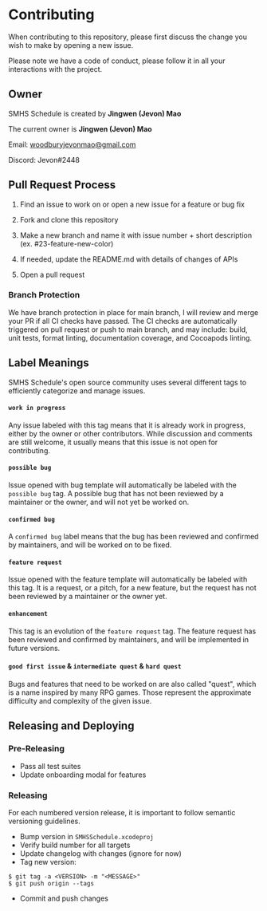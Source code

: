 # Contributing

When contributing to this repository, please first discuss the change you wish to make by opening a new issue. 

Please note we have a code of conduct, please follow it in all your interactions with the project.

## Owner

SMHS Schedule is created by **Jingwen (Jevon) Mao**

The current owner is **Jingwen (Jevon) Mao**

Email: woodburyjevonmao@gmail.com

Discord: Jevon#2448

## Pull Request Process

1.  Find an issue to work on or open a new issue for a feature or bug fix

2.  Fork and clone this repository

3.  Make a new branch and name it with issue number + short description (ex. #23-feature-new-color)

4.  If needed, update the README.md with details of changes of APIs

5. Open a pull request

### Branch Protection
We have branch protection in place for main branch, I will review and merge your PR if all CI checks have passed. The CI checks are automatically triggered on pull request or push to main branch, and may include: build, unit tests, format linting, documentation coverage, and Cocoapods linting. 

## Label Meanings

SMHS Schedule's open source community uses several different tags to efficiently categorize and manage issues. 

#### `work in progress`
Any issue labeled with this tag means that it is already work in progress, either by the owner or other contributors. While discussion and comments are still welcome, it usually means that this issue is not open for contributing.

#### `possible bug`
Issue opened with bug template will automatically be labeled with the `possible bug` tag. A possible bug that has not been reviewed by a maintainer or the owner, and will not yet be worked on.

#### `confirmed bug`
A `confirmed bug` label means that the bug has been reviewed and confirmed by maintainers, and will be worked on to be fixed.

#### `feature request`
Issue opened with the feature template will automatically be labeled with this tag. It is a request, or a pitch, for a new feature, but the request has not been reviewed by a maintainer or the owner yet.

#### `enhancement`
This tag is an evolution of the `feature request` tag. The feature request has been reviewed and confirmed by maintainers, and will be implemented in future versions.

#### `good first issue` & `intermediate quest` & `hard quest`
Bugs and features that need to be worked on are also called "quest", which is a name inspired by many RPG games. Those represent the approximate difficulty and complexity of the given issue. 


## Releasing and Deploying

### Pre-Releasing
- Pass all test suites
- Update onboarding modal for features

### Releasing
For each numbered version release, it is important to follow semantic versioning guidelines.

- Bump version in `SMHSSchedule.xcodeproj`
- Verify build number for all targets
- Update changelog with changes (ignore for now)
- Tag new version:
```
$ git tag -a <VERSION> -m "<MESSAGE>"
$ git push origin --tags
```
- Commit and push changes 

 
